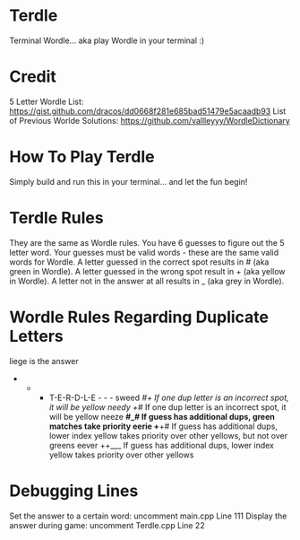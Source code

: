 # Terdle
Terminal Wordle... aka play Wordle in your terminal :)

# Credit
5 Letter Wordle List: https://gist.github.com/dracos/dd0668f281e685bad51479e5acaadb93
List of Previous Worlde Solutions: https://github.com/vallleyyy/WordleDictionary

# How To Play Terdle
Simply build and run this in your terminal... and let the fun begin!

# Terdle Rules
They are the same as Wordle rules. You have 6 guesses to figure out the 5 letter word.
Your guesses must be valid words - these are the same valid words for Wordle.
A letter guessed in the correct spot results in # (aka green in Wordle).
A letter guessed in the wrong spot result in + (aka yellow in Wordle).
A letter not in the answer at all results in _ (aka grey in Wordle).

# Wordle Rules Regarding Duplicate Letters
liege    is the answer
 - - - T-E-R-D-L-E - - -
sweed   __#+_               If one dup letter is an incorrect spot, it will be yellow
needy   _+#__               If one dup letter is an incorrect spot, it will be yellow
neeze   __#_#               If guess has additional dups, green matches take priority
eerie   +__+#               If guess has additional dups, lower index yellow takes priority over other yellows, but not over greens
eever   ++___               If guess has additional dups, lower index yellow takes priority over other yellows

# Debugging Lines
Set the answer to a certain word: uncomment main.cpp Line 111
Display the answer during game: uncomment Terdle.cpp Line 22